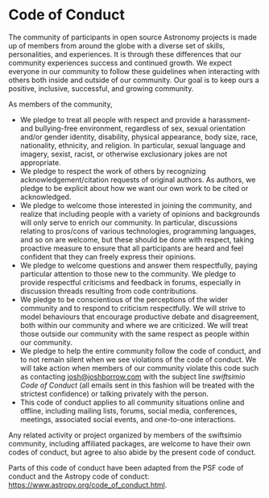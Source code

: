 Code of Conduct
===============

The community of participants in open source Astronomy projects is made up of
members from around the globe with a diverse set of skills, personalities,
and experiences. It is through these differences that our community
experiences success and continued growth. We expect everyone in our community
to follow these guidelines when interacting with others both inside and
outside of our community. Our goal is to keep ours a positive, inclusive,
successful, and growing community.

As members of the community,

+ We pledge to treat all people with respect and provide a harassment- and
  bullying-free environment, regardless of sex, sexual orientation and/or
  gender identity, disability, physical appearance, body size, race,
  nationality, ethnicity, and religion. In particular, sexual language and
  imagery, sexist, racist, or otherwise exclusionary jokes are not appropriate.
+ We pledge to respect the work of others by recognizing
  acknowledgement/citation requests of original authors. As authors, we pledge
  to be explicit about how we want our own work to be cited or acknowledged.
+ We pledge to welcome those interested in joining the community, and realize
  that including people with a variety of opinions and backgrounds will only
  serve to enrich our community. In particular, discussions relating to
  pros/cons of various technologies, programming languages, and so on are
  welcome, but these should be done with respect, taking proactive measure to
  ensure that all participants are heard and feel confident that they can
  freely express their opinions.
+ We pledge to welcome questions and answer them respectfully, paying
  particular attention to those new to the community. We pledge to provide
  respectful criticisms and feedback in forums, especially in discussion
  threads resulting from code contributions.
+ We pledge to be conscientious of the perceptions of the wider community and
  to respond to criticism respectfully. We will strive to model behaviours that
  encourage productive debate and disagreement, both within our community and
  where we are criticized. We will treat those outside our community with the
  same respect as people within our community.
+ We pledge to help the entire community follow the code of conduct, and to
  not remain silent when we see violations of the code of conduct. We will
  take action when members of our community violate this code such as
  contacting josh@joshborrow.com with the subject line *swiftsimio Code
  of Conduct* (all emails sent in this fashion will be treated with the
  strictest confidence) or talking privately with the person.
+ This code of conduct applies to all community situations online and
  offline, including mailing lists, forums, social media, conferences,
  meetings, associated social events, and one-to-one interactions.

Any related activity or project organized by members of the swiftsimio
community, including affiliated packages, are welcome to have their own codes
of conduct, but agree to also abide by the present code of conduct.

Parts of this code of conduct have been adapted from the PSF code of conduct and
the Astropy code of conduct: https://www.astropy.org/code_of_conduct.html.